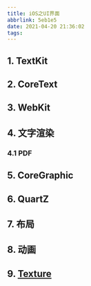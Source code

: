 ```yaml
---
title: iOS之UI界面
abbrlink: 5eb1e5
date: 2021-04-20 21:36:02
tags:
---
```


## 1. TextKit

## 2. CoreText

## 3. WebKit

## 4. 文字渲染

### 4.1 PDF

## 5. CoreGraphic

## 6. QuartZ

## 7. 布局

## 8. 动画

## 9. [Texture](https://github.com/texturegroup/texture/  'AsyncDisplayKit')
